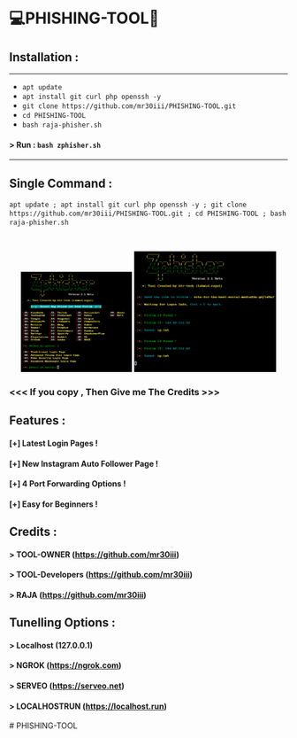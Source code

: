 <a href="https://github.com/mr30iii/PHISHING-TOOL.git"><img title="" src="./tool.png"></a>

# 💻PHISHING-TOOL🔗

## Installation :

---

- `apt update`
- `apt install git curl php openssh -y`
- `git clone https://github.com/mr30iii/PHISHING-TOOL.git`
- `cd PHISHING-TOOL`
- `bash raja-phisher.sh`

#### > Run : `bash zphisher.sh`

---

## Single Command :

```
apt update ; apt install git curl php openssh -y ; git clone https://github.com/mr30iii/PHISHING-TOOL.git ; cd PHISHING-TOOL ; bash raja-phisher.sh
```

<br>
<p align="center">
<img width="40%" src="https://raw.githubusercontent.com/htr-tech/release-download/master/images/zphisher1.png"/>
<img width="51%" src="https://raw.githubusercontent.com/htr-tech/release-download/master/images/zphisher2.png"/>
</p>

### <<< If you copy , Then Give me The Credits >>>

## Features :

#### [+] Latest Login Pages !

#### [+] New Instagram Auto Follower Page !

#### [+] 4 Port Forwarding Options !

#### [+] Easy for Beginners !

## Credits :

#### > TOOL-OWNER (https://github.com/mr30iii)

#### > TOOL-Developers (https://github.com/mr30iii)

#### > RAJA (https://github.com/mr30iii)

## Tunelling Options :

#### > Localhost (127.0.0.1)

#### > NGROK (https://ngrok.com)

#### > SERVEO (https://serveo.net)

#### > LOCALHOSTRUN (https://localhost.run)
#   P H I S H I N G - T O O L 
 
 